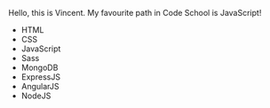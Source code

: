 Hello, this is Vincent.
My favourite path in Code School is JavaScript!
* HTML
* CSS
* JavaScript
* Sass
* MongoDB
* ExpressJS
* AngularJS
* NodeJS
